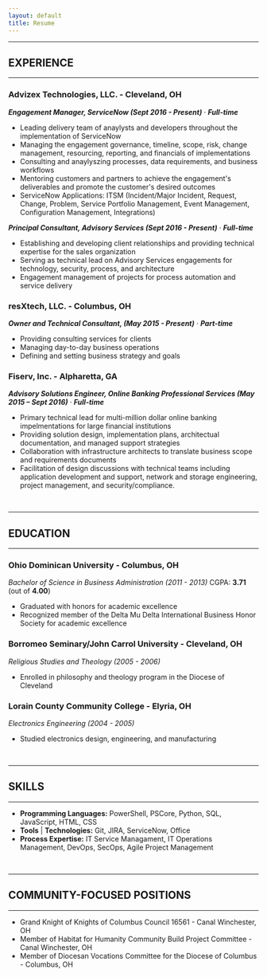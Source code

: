 ```yaml
---
layout: default
title: Resume
---
```


---
## EXPERIENCE
---
### Advizex Technologies, LLC. - Cleveland, OH
***Engagement Manager, ServiceNow (Sept 2016 - Present)*** &middot;	***Full-time***
* Leading delivery team of anaylysts and developers throughout the implementation of ServiceNow
* Managing the engagement governance, timeline, scope, risk, change management, resourcing, reporting, and financials of implementations
* Consulting and anaylyszing processes, data requirements, and business workflows
* Mentoring customers and partners to achieve the engagement's deliverables and promote the customer's desired outcomes
* ServiceNow Applications: ITSM (Incident/Major Incident, Request, Change, Problem, Service Portfolio Management, Event Management, Configuration Management, Integrations)

***Principal Consultant, Advisory Services (Sept 2016 - Present)*** &middot;	***Full-time***
* Establishing and developing client relationships and providing technical expertise for the sales organization
* Serving as technical lead on Advisory Services engagements for technology, security, process, and architecture
* Engagement management of projects for process automation and service delivery

### resXtech, LLC. - Columbus, OH
***Owner and Technical Consultant, (May 2015 - Present)*** &middot;	***Part-time***
* Providing consulting services for clients
* Managing day-to-day business operations
* Defining and setting business strategy and goals

### Fiserv, Inc. - Alpharetta, GA
***Advisory Solutions Engineer, Online Banking Professional Services (May 2015 – Sept 2016)*** &middot;    ***Full-time***
* Primary technical lead for multi-million dollar online banking impelmentations for large financial institutions
* Providing solution design, implementation plans, architectual documentation, and managed support strategies
* Collaboration with infrastructure architects to translate business scope and requirements documents
* Facilitation of design discussions with technical teams including application development and support, network and storage engineering, project management, and security/compliance.

<br />

---
## EDUCATION
---
### Ohio Dominican University - Columbus, OH
*Bachelor of Science in Business Administration (2011 - 2013)*
CGPA: **3.71** (out of **4.00**) 
* Graduated with honors for academic excellence
* Recognized member of the Delta Mu Delta International Business Honor Society for academic excellence

### Borromeo Seminary/John Carrol University - Cleveland, OH
*Religious Studies and Theology (2005 - 2006)*
* Enrolled in philosophy and theology program in the Diocese of Cleveland

### Lorain County Community College - Elyria, OH
*Electronics Engineering (2004 - 2005)*
* Studied electronics design, engineering, and manufacturing

<br />
  
---
## SKILLS  
---
* **Programming Languages:** PowerShell, PSCore, Python, SQL, JavaScript, HTML, CSS
* **Tools** &#124; **Technologies:** Git, JIRA, ServiceNow, Office
* **Process Expertise:** IT Service Managament, IT Operations Management, DevOps, SecOps, Agile Project Management

<br />

---
## COMMUNITY-FOCUSED POSITIONS
---
* Grand Knight of Knights of Columbus Council 16561 - Canal Winchester, OH
* Member of Habitat for Humanity Community Build Project Committee - Canal Winchester, OH
* Member of Diocesan Vocations Committee for the Diocese of Columbus - Columbus, OH
